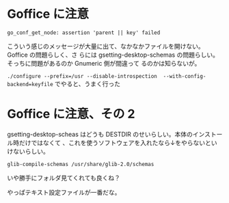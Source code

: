 # Goffice に注意

``
go_conf_get_node: assertion 'parent || key' failed
``

こういう感じのメッセージが大量に出て、なかなかファイルを開けない。Goffice の問題らしく、さ
らには gsetting-desktop-schemas の問題らしい。そっちに問題があるのか Gnumeric 側が間違って
るのかは知らないが。

``
./configure --prefix=/usr --disable-introspection  --with-config-backend=keyfile
``
でやると、うまく行った

# Goffice に注意、その 2

gsetting-desktop-scheas はどうも DESTDIR のせいらしい。本体のインストール時だけではなくて
、これを使うソフトウェアを入れたなら↓をやらないといけないらしい。

``
glib-compile-schemas /usr/share/glib-2.0/schemas
``
 
いや勝手にフォルダ見てくれても良くね？

やっぱテキスト設定ファイルが一番だな。

<!-- vim: set tw=90 filetype=markdown : -->
